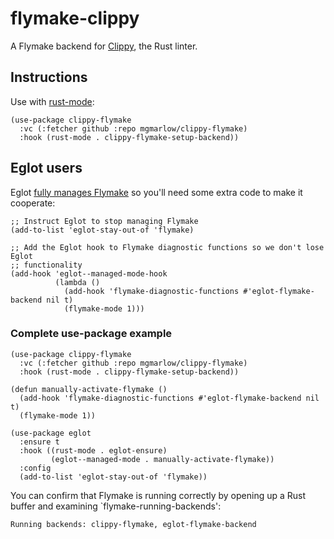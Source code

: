 # flymake-clippy

A Flymake backend for [Clippy](https://doc.rust-lang.org/stable/clippy/index.html), the Rust linter.

## Instructions

Use with [rust-mode](https://elpa.nongnu.org/nongnu/rust-mode.html):

```elisp
(use-package clippy-flymake
  :vc (:fetcher github :repo mgmarlow/clippy-flymake)
  :hook (rust-mode . clippy-flymake-setup-backend))
```

## Eglot users

Eglot [fully manages Flymake](https://github.com/joaotavora/eglot/issues/268) so you'll need some extra code to make it cooperate:

```elisp
;; Instruct Eglot to stop managing Flymake
(add-to-list 'eglot-stay-out-of 'flymake)

;; Add the Eglot hook to Flymake diagnostic functions so we don't lose Eglot
;; functionality
(add-hook 'eglot--managed-mode-hook
          (lambda ()
            (add-hook 'flymake-diagnostic-functions #'eglot-flymake-backend nil t)
            (flymake-mode 1)))
```

### Complete use-package example

```elisp
(use-package clippy-flymake
  :vc (:fetcher github :repo mgmarlow/clippy-flymake)
  :hook (rust-mode . clippy-flymake-setup-backend))

(defun manually-activate-flymake ()
  (add-hook 'flymake-diagnostic-functions #'eglot-flymake-backend nil t)
  (flymake-mode 1))

(use-package eglot
  :ensure t
  :hook ((rust-mode . eglot-ensure)
         (eglot--managed-mode . manually-activate-flymake))
  :config
  (add-to-list 'eglot-stay-out-of 'flymake))
```

You can confirm that Flymake is running correctly by opening up a Rust buffer and examining `flymake-running-backends':

```
Running backends: clippy-flymake, eglot-flymake-backend
```
